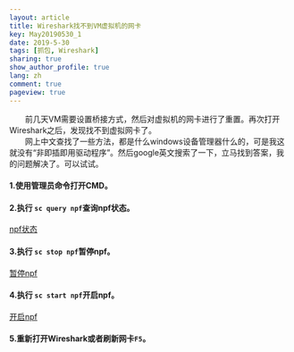 ```yaml
---
layout: article
title: Wireshark找不到VM虚拟机的网卡
key: May20190530_1
date: 2019-5-30
tags: [抓包, Wireshark]
sharing: true
show_author_profile: true
lang: zh
comment: true
pageview: true
---
```

&emsp;&emsp;前几天VM需要设置桥接方式，然后对虚拟机的网卡进行了重置。再次打开Wireshark之后，发现找不到虚拟网卡了。<br><!--more-->
&emsp;&emsp;网上中文查找了一些方法，都是什么windows设备管理器什么的，可是我这就没有“非即插即用驱动程序”。然后google英文搜索了一下，立马找到答案，我的问题解决了。可以试试。<br>
#### 1.使用管理员命令打开CMD。
#### 2.执行 `sc query npf`查询npf状态。
[npf状态](/images/20190530154957.png)
#### 3.执行 `sc stop npf`暂停npf。
[暂停npf](/images/20190530155149.png)
#### 4.执行 `sc start npf`开启npf。
[开启npf](/images/20190530155211.png)
#### 5.重新打开Wireshark或者刷新网卡`F5`。

